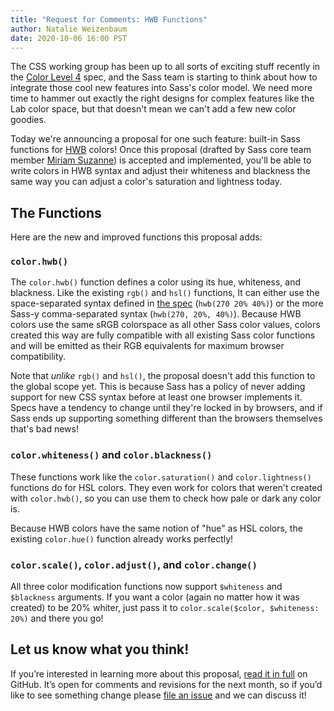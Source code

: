 ```yaml
---
title: "Request for Comments: HWB Functions"
author: Natalie Weizenbaum
date: 2020-10-06 16:00 PST
---
```


The CSS working group has been up to all sorts of exciting stuff recently in the [Color Level 4] spec, and the Sass team is starting to think about how to integrate those cool new features into Sass's color model. We need more time to hammer out exactly the right designs for complex features like the Lab color space, but that doesn't mean we can't add a few new color goodies.

[Color Level 4]: https://www.w3.org/TR/css-color-4/

Today we're announcing a proposal for one such feature: built-in Sass functions for [HWB] colors! Once this proposal (drafted by Sass core team member [Miriam Suzanne]) is accepted and implemented, you'll be able to write colors in HWB syntax and adjust their whiteness and blackness the same way you can adjust a color's saturation and lightness today.

[HWB]: https://www.w3.org/TR/css-color-4/#the-hwb-notation
[Miriam Suzanne]: https://www.miriamsuzanne.com/

## The Functions

Here are the new and improved functions this proposal adds:

### `color.hwb()`

The `color.hwb()` function defines a color using its hue, whiteness, and blackness. Like the existing `rgb()` and `hsl()` functions, It can either use the space-separated syntax defined in [the spec][HWB] (`hwb(270 20% 40%)`) or the more Sass-y comma-separated syntax (`hwb(270, 20%, 40%)`). Because HWB colors use the same sRGB colorspace as all other Sass color values, colors created this way are fully compatible with all existing Sass color functions and will be emitted as their RGB equivalents for maximum browser compatibility.

Note that *unlike* `rgb()` and `hsl()`, the proposal doesn't add this function to the global scope yet. This is because Sass has a policy of never adding support for new CSS syntax before at least one browser implements it. Specs have a tendency to change until they're locked in by browsers, and if Sass ends up supporting something different than the browsers themselves that's bad news!

### `color.whiteness()` and `color.blackness()`

These functions work like the `color.saturation()` and `color.lightness()` functions do for HSL colors. They even work for colors that weren't created with `color.hwb()`, so you can use them to check how pale or dark any color is.

Because HWB colors have the same notion of "hue" as HSL colors, the existing `color.hue()` function already works perfectly!

### `color.scale()`, `color.adjust()`, and `color.change()`

All three color modification functions now support `$whiteness` and `$blackness` arguments. If you want a color (again no matter how it was created) to be 20% whiter, just pass it to `color.scale($color, $whiteness: 20%)` and there you go!

## Let us know what you think!

If you’re interested in learning more about this proposal, [read it in full] on GitHub. It’s open for comments and revisions for the next month, so if you’d like to see something change please [file an issue] and we can discuss it!

[read it in full]: https://github.com/sass/sass/tree/main/proposal/color-4-hwb.md
[file an issue]: https://github.com/sass/sass/issues/new
